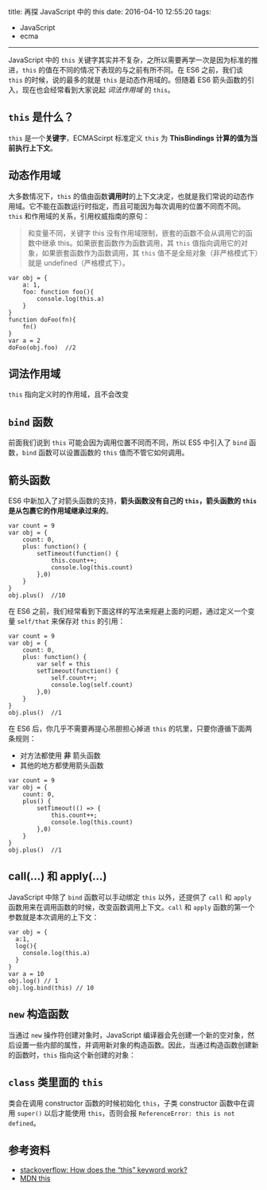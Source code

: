 title: 再探 JavaScript 中的 this
date: 2016-04-10 12:55:20
tags:
- JavaScript
- ecma
---

JavaScript 中的 `this` 关键字其实并不复杂，之所以需要再学一次是因为标准的推进，`this` 的值在不同的情况下表现的与之前有所不同。在 ES6 之前，我们谈 `this` 的时候，说的最多的就是 `this` 是动态作用域的。但随着 ES6 箭头函数的引入，现在也会经常看到大家说起 *词法作用域* 的 `this`。

<!-- more -->

## `this` 是什么？

`this` 是一个**关键字**，ECMAScirpt 标准定义 `this` 为 **ThisBindings 计算的值为当前执行上下文**。

## 动态作用域

大多数情况下，`this` 的值由函数**调用时**的上下文决定，也就是我们常说的动态作用域。它不能在函数运行时指定，而且可能因为每次调用的位置不同而不同。`this` 和作用域的关系，引用权威指南的原句：

> 和变量不同，关键字 this 没有作用域限制，嵌套的函数不会从调用它的函数中继承 this。如果嵌套函数作为函数调用，其 `this` 值指向调用它的对象，如果嵌套函数作为函数调用，其 `this` 值不是全局对象（非严格模式下）就是 undefined（严格模式下）。

```
var obj = {
    a: 1,
    foo: function foo(){
        console.log(this.a)
    }
}
function doFoo(fn){
    fn()
}
var a = 2
doFoo(obj.foo)  //2
```

## 词法作用域

`this` 指向定义时的作用域，且不会改变

## `bind` 函数

前面我们说到 `this` 可能会因为调用位置不同而不同，所以 ES5 中引入了 `bind` 函数，`bind` 函数可以设置函数的 `this` 值而不管它如何调用。

## 箭头函数

ES6 中新加入了对箭头函数的支持，**箭头函数没有自己的 `this`，箭头函数的 `this` 是从包裹它的作用域继承过来的**。

```
var count = 9
var obj = {
    count: 0,
    plus: function() {
        setTimeout(function() {
            this.count++;
            console.log(this.count)
        },0)
    }
}
obj.plus()  //10
```

在 ES6 之前，我们经常看到下面这样的写法来规避上面的问题，通过定义一个变量 `self/that` 来保存对 `this` 的引用：

```
var count = 9
var obj = {
    count: 0,
    plus: function() {
        var self = this
        setTimeout(function() {
            self.count++;
            console.log(self.count)
        },0)
    }
}
obj.plus()  //1
```

在 ES6 后，你几乎不需要再提心吊胆担心掉进 `this` 的坑里，只要你遵循下面两条规则：

- 对方法都使用 **非** 箭头函数
- 其他的地方都使用箭头函数

```
var count = 9
var obj = {
    count: 0,
    plus() {
        setTimeout(() => {
            this.count++;
            console.log(this.count)
        },0)
    }
}
obj.plus()  //1
```

## call(...) 和 apply(...)

JavaScript 中除了 `bind` 函数可以手动绑定 `this` 以外，还提供了 `call` 和 `apply` 函数用来在调用函数的时候，改变函数调用上下文。`call` 和 `apply` 函数的第一个参数就是本次调用的上下文：

```
var obj = {
  a:1,
  log(){
    console.log(this.a)
  }
}
var a = 10
obj.log() // 1
obj.log.bind(this) // 10
```

## `new` 构造函数

当通过 `new` 操作符创建对象时，JavaScript 编译器会先创建一个新的空对象，然后设置一些内部的属性，并调用新对象的构造函数。因此，当通过构造函数创建新的函数时，`this` 指向这个新创建的对象：

## `class` 类里面的 `this`

类会在调用 constructor 函数的时候初始化 `this`，子类 constructor 函数中在调用 `super()` 以后才能使用 `this`，否则会报 `ReferenceError: this is not defined`。

## 参考资料

- [stackoverflow: How does the “this” keyword work?](http://stackoverflow.com/questions/3127429/how-does-the-this-keyword-work)
- [MDN this](https://developer.mozilla.org/en-US/docs/Web/JavaScript/Reference/Operators/this)
